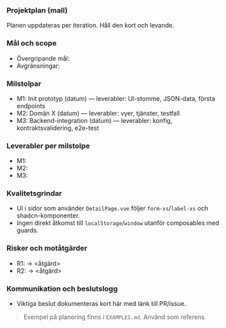 ### Projektplan (mall)

Planen uppdateras per iteration. Håll den kort och levande.

### Mål och scope

- Övergripande mål: <beskriv>
- Avgränsningar: <beskriv>

### Milstolpar

- M1: Init prototyp (datum) — leverabler: UI-stomme, JSON-data, första endpoints
- M2: Domän X (datum) — leverabler: vyer, tjänster, testfall
- M3: Backend-integration (datum) — leverabler: konfig, kontraktsvalidering, e2e-test

### Leverabler per milstolpe

- M1: <lista artefakter>
- M2: <lista artefakter>
- M3: <lista artefakter>

### Kvalitetsgrindar
- UI i sidor som använder `DetailPage.vue` följer `form-xs`/`label-xs` och shadcn-komponenter.
- Ingen direkt åtkomst till `localStorage`/`window` utanför composables med guards.

### Risker och motåtgärder

- R1: <risk> → <åtgärd>
- R2: <risk> → <åtgärd>

### Kommunikation och beslutslogg

- Viktiga beslut dokumenteras kort här med länk till PR/issue.

> Exempel på planering finns i `EXAMPLES.md`. Använd som referens.
